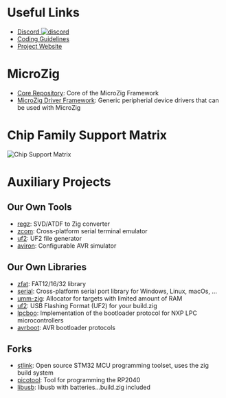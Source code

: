 # Useful Links

- [Discord ![discord](https://img.shields.io/discord/824493524413710336.svg?logo=discord)](https://discord.gg/ShUWykk38X)
- [Coding Guidelines](https://github.com/ZigEmbeddedGroup/.github/blob/main/GUIDELINES.md)
- [Project Website](https://microzig.tech)

# MicroZig

- [Core Repository](https://github.com/ZigEmbeddedGroup/microzig): Core of the MicroZig Framework
- [MicroZig Driver Framework](https://github.com/ZigEmbeddedGroup/microzig-driver-framework): Generic peripherial device drivers that can be used with MicroZig

# Chip Family Support Matrix

![Chip Support Matrix](https://downloads.microzig.tech/.data/chip-families.svg)

# Auxiliary Projects

## Our Own Tools

- [regz](https://github.com/ZigEmbeddedGroup/microzig/tree/main/tools/regz): SVD/ATDF to Zig converter 
- [zcom](https://github.com/ZigEmbeddedGroup/zcom): Cross-platform serial terminal emulator
- [uf2](https://github.com/ZigEmbeddedGroup/microzig/tree/main/tools/uf2): UF2 file generator
- [aviron](https://github.com/ZigEmbeddedGroup/aviron): Configurable AVR simulator

## Our Own Libraries

- [zfat](https://github.com/ZigEmbeddedGroup/zfat): FAT12/16/32 library
- [serial](https://github.com/ZigEmbeddedGroup/serial): Cross-platform serial port library for Windows, Linux, macOs, …
- [umm-zig](https://github.com/ZigEmbeddedGroup/umm-zig): Allocator for targets with limited amount of RAM
- [uf2](https://github.com/ZigEmbeddedGroup/uf2): USB Flashing Format (UF2) for your build.zig
- [lpcboo](https://github.com/ZigEmbeddedGroup/lpcboot): Implementation of the bootloader protocol for NXP LPC microcontrollers
- [avrboot](https://github.com/ZigEmbeddedGroup/avrboot): AVR bootloader protocols

## Forks

- [stlink](https://github.com/ZigEmbeddedGroup/stlink): Open source STM32 MCU programming toolset, uses the zig build system
- [picotool](https://github.com/ZigEmbeddedGroup/picotool): Tool for programming the RP2040
- [libusb](https://github.com/ZigEmbeddedGroup/libusb): libusb with batteries...build.zig included

